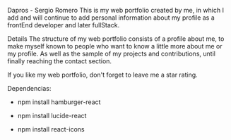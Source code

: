 Dapros - Sergio Romero
This is my web portfolio created by me, in which I add and will continue to add personal information about my profile as a frontEnd developer and later fullStack.

Details
The structure of my web portfolio consists of a profile about me, to make myself known to people who want to know a little more about me or my profile. As well as the sample of my projects and contributions, until finally reaching the contact section.

If you like my web portfolio, don't forget to leave me a star rating.

Dependencias:

* npm install hamburger-react

* npm install lucide-react

* npm install react-icons
